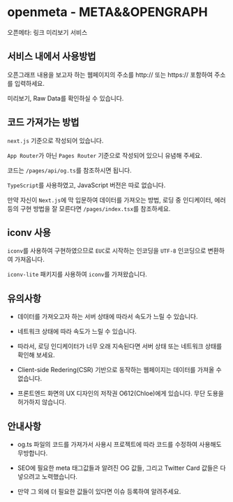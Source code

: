 # openmeta - META&&OPENGRAPH

오픈메타: 링크 미리보기 서비스

## 서비스 내에서 사용방법

오픈그래프 내용을 보고자 하는 웹페이지의 주소를 http:// 또는 https:// 포함하여 주소를 입력하세요.

미리보기, Raw Data를 확인하실 수 있습니다.

## 코드 가져가는 방법

`next.js` 기준으로 작성되어 있습니다.

`App Router`가 아닌 `Pages Router` 기준으로 작성되어 있으니 유념해 주세요.

코드는 `/pages/api/og.ts`를 참조하시면 됩니다.

`TypeScript`를 사용하였고, JavaScript 버전은 따로 없습니다.

만약 자신이 `Next.js`에 막 입문하여 데이터를 가져오는 방법, 로딩 중 인디케이터, 에러 등의 구현 방법을 잘 모른다면 `/pages/index.tsx`를 참조하세요.

## iconv 사용

`iconv`를 사용하여 구현하였으므로 `EUC`로 시작하는 인코딩을 `UTF-8` 인코딩으로 변환하여 가져옵니다.

`iconv-lite` 패키지를 사용하여 `iconv`를 가져왔습니다.

## 유의사항

- 데이터를 가져오고자 하는 서버 상태에 따라서 속도가 느릴 수 있습니다.

- 네트워크 상태에 따라 속도가 느릴 수 있습니다.

- 따라서, 로딩 인디케이터가 너무 오래 지속된다면 서버 상태 또는 네트워크 상태를 확인해 보세요.

- Client-side Redering(CSR) 기반으로 동작하는 웹페이지는 데이터를 가져올 수 없습니다.

- 프론트엔드 화면의 UX 디자인의 저작권 O612(Chloe)에게 있습니다. 무단 도용을 허가하지 않습니다.

## 안내사항

- og.ts 파일의 코드를 가져가서 사용시 프로젝트에 따라 코드를 수정하여 사용해도 무방합니다.

- SEO에 필요한 meta 태그값들과 알려진 OG 값들, 그리고 Twitter Card 값들은 다 넣으려고 노력했습니다.

- 만약 그 외에 더 필요한 값들이 있다면 이슈 등록하여 알려주세요.

